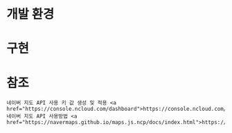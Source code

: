 # 개발 환경


# 구현




# 참조
    네이버 지도 API 사용 키 값 생성 및 적용 <a href="https://console.ncloud.com/dashboard">https://console.ncloud.com/dashboard</a>
    네이버 지도 API 사용방법 <a href="https://navermaps.github.io/maps.js.ncp/docs/index.html">https://navermaps.github.io/maps.js.ncp/docs/index.html</a>
    